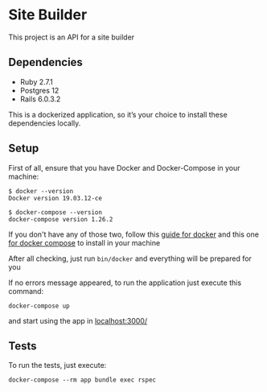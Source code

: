 # Site Builder

This project is an API for a site builder

## Dependencies

* Ruby 2.7.1
* Postgres 12
* Rails 6.0.3.2

This is a dockerized application, so it’s your choice to install these dependencies locally.

## Setup

First of all, ensure that you have Docker and Docker-Compose in your machine:

```shell
$ docker --version
Docker version 19.03.12-ce

$ docker-compose --version
docker-compose version 1.26.2
```

If you don't have any of those two, follow this [guide for docker](https://docs.docker.com/engine/install/) and this one [for docker compose](https://docs.docker.com/compose/install/) to install in your machine

After all checking, just run `bin/docker` and everything will be prepared for you

If no errors message appeared, to run the application just execute this command:

`docker-compose up`

and start using the app in [localhost:3000/](localhost:3000)

## Tests

To run the tests, just execute:

`docker-compose --rm app bundle exec rspec`
